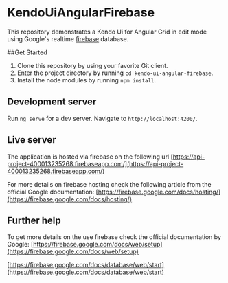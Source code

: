 # KendoUiAngularFirebase

This repository demonstrates a Kendo Ui for Angular Grid in edit mode using Google's realtime [firebase](https://firebase.google.com/) database. 

##Get Started

1. Clone this repository by using your favorite Git client.
2. Enter the project directory by running ```cd kendo-ui-angular-firebase```.
3. Install the node modules by running ```npm install```.

## Development server

Run `ng serve` for a dev server. Navigate to `http://localhost:4200/`.

## Live server
The application is hosted via firebase on the following url [https://api-project-400013235268.firebaseapp.com/](https://api-project-400013235268.firebaseapp.com/)

For more details on firebase hosting check the following article from the official Google documentation:
[https://firebase.google.com/docs/hosting/](https://firebase.google.com/docs/hosting/)

## Further help

To get more details on the use firebase check the official documentation by Google:
[https://firebase.google.com/docs/web/setup](https://firebase.google.com/docs/web/setup)

[https://firebase.google.com/docs/database/web/start](https://firebase.google.com/docs/database/web/start)
